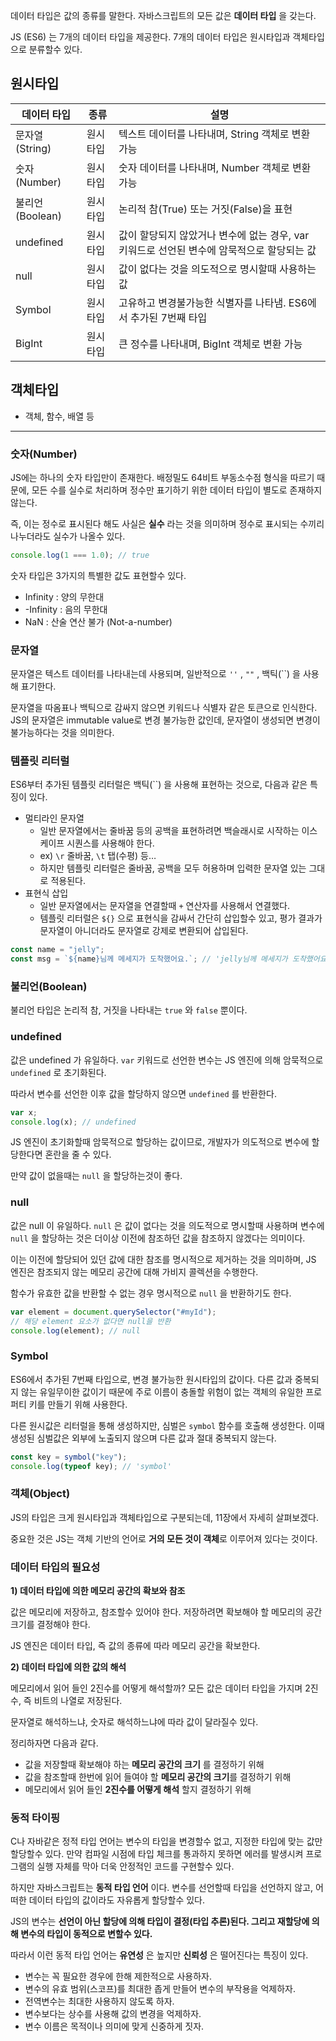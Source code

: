 데이터 타입은 값의 종류를 말한다. 자바스크립트의 모든 값은 **데이터 타입** 을 갖는다.

JS (ES6) 는 7개의 데이터 타입을 제공한다. 7개의 데이터 타입은 원시타입과 객체타입으로 분류할수 있다.

## 원시타입

| 데이터 타입      | 종류     | 설명                                                                                       |
| ---------------- | -------- | ------------------------------------------------------------------------------------------ |
| 문자열 (String)  | 원시타입 | 텍스트 데이터를 나타내며, String 객체로 변환 가능                                          |
| 숫자 (Number)    | 원시타입 | 숫자 데이터를 나타내며, Number 객체로 변환 가능                                            |
| 불리언 (Boolean) | 원시타입 | 논리적 참(True) 또는 거짓(False)을 표현                                                    |
| undefined        | 원시타입 | 값이 할당되지 않았거나 변수에 없는 경우, var 키워드로 선언된 변수에 암묵적으로 할당되는 값 |
| null             | 원시타입 | 값이 없다는 것을 의도적으로 명시할때 사용하는 값                                           |
| Symbol           | 원시타입 | 고유하고 변경불가능한 식별자를 나타냄. ES6에서 추가된 7번째 타입                           |
| BigInt           | 원시타입 | 큰 정수를 나타내며, BigInt 객체로 변환 가능                                                |

## 객체타입

- 객체, 함수, 배열 등

---

### 숫자(Number)

JS에는 하나의 숫자 타입만이 존재한다. 배정밀도 64비트 부동소수점 형식을 따르기 때문에, 모든 수를 실수로 처리하며 정수만 표기하기 위한 데이터 타입이 별도로 존재하지 않는다.

즉, 이는 정수로 표시된다 해도 사실은 **실수** 라는 것을 의미하며 정수로 표시되는 수끼리 나누더라도 실수가 나올수 있다.

```jsx
console.log(1 === 1.0); // true
```

숫자 타입은 3가지의 특별한 값도 표현할수 있다.

- Infinity : 양의 무한대
- -Infinity : 음의 무한대
- NaN : 산술 연산 불가 (Not-a-number)

### 문자열

문자열은 텍스트 데이터를 나타내는데 사용되며, 일반적으로 `''` , `""` , 백틱(``) 을 사용해 표기한다.

문자열을 따옴표나 백틱으로 감싸지 않으면 키워드나 식별자 같은 토큰으로 인식한다. JS의 문자열은 immutable value로 변경 불가능한 값인데, 문자열이 생성되면 변경이 불가능하다는 것을 의미한다.

### 템플릿 리터럴

ES6부터 추가된 템플릿 리터럴은 백틱(``) 을 사용해 표현하는 것으로, 다음과 같은 특징이 있다.

- 멀티라인 문자열
  - 일반 문자열에서는 줄바꿈 등의 공백을 표현하려면 백슬래시로 시작하는 이스케이프 시퀀스를 사용해야 한다.
  - ex) `\r` 줄바꿈, `\t` 탭(수평) 등…
  - 하지만 템플릿 리터럴은 줄바꿈, 공백을 모두 허용하며 입력한 문자열 있는 그대로 적용된다.
- 표현식 삽입
  - 일반 문자열에서는 문자열을 연결할때 `+` 연산자를 사용해서 연결했다.
  - 템플릿 리터럴은 `${}` 으로 표현식을 감싸서 간단히 삽입할수 있고, 평가 결과가 문자열이 아니더라도 문자열로 강제로 변환되어 삽입된다.

```jsx
const name = "jelly";
const msg = `${name}님께 메세지가 도착했어요.`; // 'jelly님께 메세지가 도착했어요.'
```

### 불리언(Boolean)

불리언 타입은 논리적 참, 거짓을 나타내는 `true` 와 `false` 뿐이다.

### undefined

값은 undefined 가 유일하다. `var` 키워드로 선언한 변수는 JS 엔진에 의해 암묵적으로 `undefined` 로 초기화된다.

따라서 변수를 선언한 이후 값을 할당하지 않으면 `undefined` 를 반환한다.

```jsx
var x;
console.log(x); // undefined
```

JS 엔진이 초기화할때 암묵적으로 할당하는 값이므로, 개발자가 의도적으로 변수에 할당한다면 혼란을 줄 수 있다.

만약 값이 없을때는 `null` 을 할당하는것이 좋다.

### null

값은 null 이 유일하다. `null` 은 값이 없다는 것을 의도적으로 명시할때 사용하며 변수에 `null` 을 할당하는 것은 더이상 이전에 참조하던 값을 참조하지 않겠다는 의미이다.

이는 이전에 할당되어 있던 값에 대한 참조를 명시적으로 제거하는 것을 의미하며, JS 엔진은 참조되지 않는 메모리 공간에 대해 가비지 콜렉션을 수행한다.

함수가 유효한 값을 반환할 수 없는 경우 명시적으로 `null` 을 반환하기도 한다.

```jsx
var element = document.querySelector("#myId");
// 해당 element 요소가 없다면 null을 반환
console.log(element); // null
```

### Symbol

ES6에서 추가된 7번째 타입으로, 변경 불가능한 원시타입의 값이다. 다른 값과 중복되지 않는 유일무이한 값이기 때문에 주로 이름이 충돌할 위험이 없는 객체의 유일한 프로퍼티 키를 만들기 위해 사용한다.

다른 원시값은 리터럴을 통해 생성하지만, 심벌은 `symbol` 함수를 호출해 생성한다. 이때 생성된 심벌값은 외부에 노출되지 않으며 다른 값과 절대 중복되지 않는다.

```jsx
const key = symbol("key");
console.log(typeof key); // 'symbol'
```

### 객체(Object)

JS의 타입은 크게 원시타입과 객체타입으로 구분되는데, 11장에서 자세히 살펴보겠다.

중요한 것은 JS는 객체 기반의 언어로 **거의 모든 것이 객체**로 이루어져 있다는 것이다.

### 데이터 타입의 필요성

**1) 데이터 타입에 의한 메모리 공간의 확보와 참조**

값은 메모리에 저장하고, 참조할수 있어야 한다. 저장하려면 확보해야 할 메모리의 공간 크기를 결정해야 한다.

JS 엔진은 데이터 타입, 즉 값의 종류에 따라 메모리 공간을 확보한다.

**2) 데이터 타입에 의한 값의 해석**

메모리에서 읽어 들인 2진수를 어떻게 해석할까? 모든 값은 데이터 타입을 가지며 2진수, 즉 비트의 나열로 저장된다.

문자열로 해석하느냐, 숫자로 해석하느냐에 따라 값이 달라질수 있다.

정리하자면 다음과 같다.

- 값을 저장할때 확보해야 하는 **메모리 공간의 크기** 를 결정하기 위해
- 값을 참조할때 한번에 읽어 들여야 할 **메모리 공간의 크기**를 결정하기 위해
- 메모리에서 읽어 들인 **2진수를 어떻게 해석** 할지 결정하기 위해

### 동적 타이핑

C나 자바같은 정적 타입 언어는 변수의 타입을 변경할수 없고, 지정한 타입에 맞는 값만 할당할수 있다. 만약 컴파일 시점에 타입 체크를 통과하지 못하면 에러를 발생시켜 프로그램의 실행 자체를 막아 더욱 안정적인 코드를 구현할수 있다.

하지만 자바스크립트는 **동적 타입 언어** 이다. 변수를 선언할때 타입을 선언하지 않고, 어떠한 데이터 타입의 값이라도 자유롭게 할당할수 있다.

JS의 변수는 **선언이 아닌 할당에 의해 타입이 결정(타입 추론)된다. 그리고 재할당에 의해 변수의 타입이 동적으로 변할수 있다.**

따라서 이런 동적 타입 언어는 **유연성** 은 높지만 **신뢰성** 은 떨어진다는 특징이 있다.

- 변수는 꼭 필요한 경우에 한해 제한적으로 사용하자.
- 변수의 유효 범위(스코프)를 최대한 좁게 만들어 변수의 부작용을 억제하자.
- 전역변수는 최대한 사용하지 않도록 하자.
- 변수보다는 상수를 사용해 값의 변경을 억제하자.
- 변수 이름은 목적이나 의미에 맞게 신중하게 짓자.
